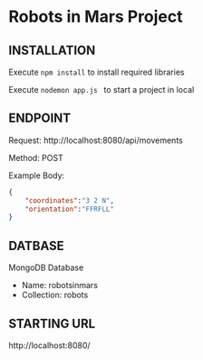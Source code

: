 # Robots in Mars Project

INSTALLATION
------------

Execute ``` npm install ``` to install required libraries

Execute ```nodemon app.js ``` to start a project in local

ENDPOINT
------------

Request: http://localhost:8080/api/movements

Method: POST

Example Body:

```JSON
{ 
    "coordinates":"3 2 N", 
    "orientation":"FFRFLL" 
} 
```

DATBASE
------------

MongoDB Database

- Name: robotsinmars
- Collection: robots

STARTING URL
------------

http://localhost:8080/